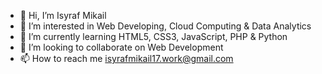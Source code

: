 - 👋 Hi, I’m Isyraf Mikail
- 👀 I’m interested in Web Developing, Cloud Computing & Data Analytics
- 🌱 I’m currently learning HTML5, CSS3, JavaScript, PHP & Python
- 💞️ I’m looking to collaborate on Web Development
- 📫 How to reach me isyrafmikail17.work@gmail.com

<!---
IsyrafMikail17/IsyrafMikail17 is a ✨ special ✨ repository because its `README.md` (this file) appears on your GitHub profile.
You can click the Preview link to take a look at your changes.
--->
